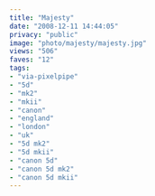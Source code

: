 ```yaml
---
title: "Majesty"
date: "2008-12-11 14:44:05"
privacy: "public"
image: "photo/majesty/majesty.jpg"
views: "506"
faves: "12"
tags:
- "via-pixelpipe"
- "5d"
- "mk2"
- "mkii"
- "canon"
- "england"
- "london"
- "uk"
- "5d mk2"
- "5d mkii"
- "canon 5d"
- "canon 5d mk2"
- "canon 5d mkii"
---
```

<a href="/photos/2008/12/11/majesty"></a>
